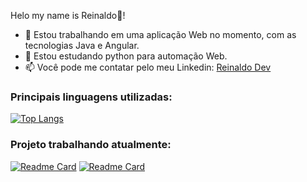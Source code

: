Helo my name is Reinaldo👋!

- 🔭 Estou trabalhando em uma aplicação Web no momento, com as tecnologias Java e Angular.
- 🌱 Estou estudando python para automação Web.
- 📫 Você pode me contatar pelo meu Linkedin: <a href="https://www.linkedin.com/in/reinaldosilvadev/">Reinaldo Dev<a/>

### Principais linguagens utilizadas:
[![Top Langs](https://github-readme-stats.vercel.app/api/top-langs/?username=reinaldo44&layout=donut)](https://github.com/anuraghazra/github-readme-stats)

### Projeto trabalhando atualmente:
[![Readme Card](https://github-readme-stats.vercel.app/api/pin/?username=reinaldo44&repo=question-back)](https://github.com/Reinaldo44/question-back.git)
[![Readme Card](https://github-readme-stats.vercel.app/api/pin/?username=reinaldo44&repo=questions-front)](https://github.com/Reinaldo44/questions-front.git)
